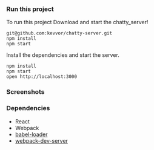
### Run this project

To run this project
Download and start the chatty_server!

```
git@github.com:kevvor/chatty-server.git
npm install
npm start
```

Install the dependencies and start the server.

```
npm install
npm start
open http://localhost:3000
```


### Screenshots



### Dependencies

* React
* Webpack
* [babel-loader](https://github.com/babel/babel-loader)
* [webpack-dev-server](https://github.com/webpack/webpack-dev-server)
